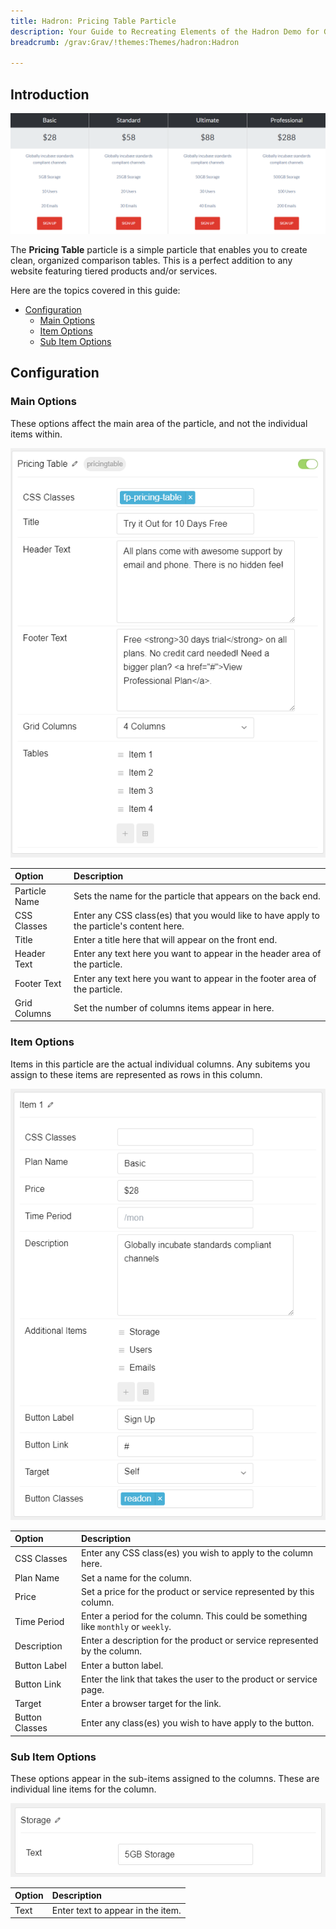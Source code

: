 ```yaml
---
title: Hadron: Pricing Table Particle
description: Your Guide to Recreating Elements of the Hadron Demo for Grav
breadcrumb: /grav:Grav/!themes:Themes/hadron:Hadron

---
```


## Introduction

![](assets/particle_pricing1.png)

The **Pricing Table** particle is a simple particle that enables you to create clean, organized comparison tables. This is a perfect addition to any website featuring tiered products and/or services.

Here are the topics covered in this guide:

* [Configuration](#configuration)
    - [Main Options](#main-options)
    - [Item Options](#item-options)
    - [Sub Item Options](#sub-item-options)

## Configuration

### Main Options 

These options affect the main area of the particle, and not the individual items within.

![](assets/particle_pricing2.png)

| Option        | Description                                                                               |
| :-----        | :-----                                                                                    |
| Particle Name | Sets the name for the particle that appears on the back end.                              |
| CSS Classes   | Enter any CSS class(es) that you would like to have apply to the particle's content here. |
| Title         | Enter a title here that will appear on the front end.                                     |
| Header Text   | Enter any text here you want to appear in the header area of the particle.                |
| Footer Text   | Enter any text here you want to appear in the footer area of the particle.                |
| Grid Columns  | Set the number of columns items appear in here.                                           |


### Item Options

Items in this particle are the actual individual columns. Any subitems you assign to these items are represented as rows in this column.

![](assets/particle_pricing3.png)

| Option         | Description                                                                        |
| :-----         | :-----                                                                             |
| CSS Classes    | Enter any CSS class(es) you wish to apply to the column here.                      |
| Plan Name      | Set a name for the column.                                                         |
| Price          | Set a price for the product or service represented by this column.                 |
| Time Period    | Enter a period for the column. This could be something like `monthly` or `weekly`. |
| Description    | Enter a description for the product or service represented by the column.          |
| Button Label   | Enter a button label.                                                              |
| Button Link    | Enter the link that takes the user to the product or service page.                 |
| Target         | Enter a browser target for the link.                                               |
| Button Classes | Enter any class(es) you wish to have apply to the button.                          |


### Sub Item Options

These options appear in the sub-items assigned to the columns. These are individual line items for the column.

![](assets/particle_pricing4.png)

| Option | Description                       |
| :----- | :-----                            |
| Text   | Enter text to appear in the item. |